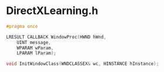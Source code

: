 # DirectXLearning.h

```cpp
#pragma once

LRESULT CALLBACK WindowProc(HWND hWnd,
	UINT message,
	WPARAM wParam,
	LPARAM lParam);

void InitWindowClass(WNDCLASSEX& wc, HINSTANCE hInstance);
```